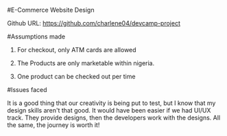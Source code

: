 #E-Commerce Website Design

Github URL: https://github.com/charlene04/devcamp-project

#Assumptions made

1. For checkout, only ATM cards are allowed

2. The Products are only marketable within nigeria.

3. One product can be checked out per time


#Issues faced

It is a good thing that our creativity is being put to test, but I know that my design skills aren't that good. It would have been easier if we had UI/UX track. They provide designs, then the developers work with the designs. All the same, the journey is worth it!